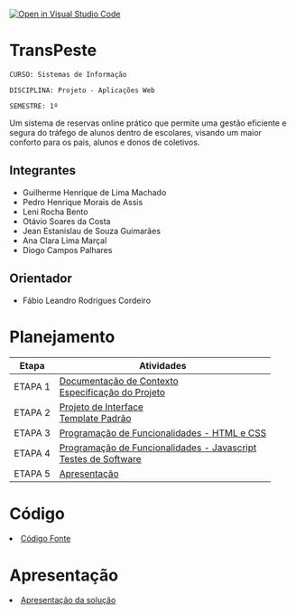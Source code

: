 [![Open in Visual Studio Code](https://classroom.github.com/assets/open-in-vscode-c66648af7eb3fe8bc4f294546bfd86ef473780cde1dea487d3c4ff354943c9ae.svg)](https://classroom.github.com/online_ide?assignment_repo_id=10319490&assignment_repo_type=AssignmentRepo)
# TransPeste

`CURSO: Sistemas de Informação`

`DISCIPLINA: Projeto - Aplicações Web`

`SEMESTRE: 1º`

Um sistema de reservas online prático que permite uma gestão eficiente e segura do tráfego de alunos dentro de escolares, visando um maior conforto para os pais, alunos e donos de coletivos. 

## Integrantes

* Guilherme Henrique de Lima Machado
* Pedro Henrique Morais de Assis
* Leni Rocha Bento
* Otávio Soares da Costa
* Jean Estanislau de Souza Guimarães
* Ana Clara Lima Marçal
* Diogo Campos Palhares

## Orientador

* Fábio Leandro Rodrigues Cordeiro

# Planejamento

| Etapa         | Atividades |
|  :----:   | ----------- |
| ETAPA 1         |[Documentação de Contexto](docs/context.md) <br> [Especificação do Projeto](docs/especification.md) |
| ETAPA 2         |[Projeto de Interface](docs/interface.md) <br> [Template Padrão](docs/template.md) |
| ETAPA 3         |[Programação de Funcionalidades - HTML e CSS](docs/development.md) |
| ETAPA 4         |[Programação de Funcionalidades - Javascript](docs/development.md) <br> [Testes de Software ](docs/tests.md) |
| ETAPA 5         |[Apresentação](presentation/README.md) |

# Código

<li><a href="src/README.md"> Código Fonte</a></li>

# Apresentação

<li><a href="presentation/README.md"> Apresentação da solução</a></li>

